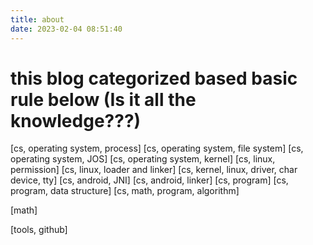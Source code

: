 ```yaml
---
title: about
date: 2023-02-04 08:51:40
---
```

# this blog categorized based basic rule below (Is it all the knowledge???)
[cs, operating system, process]
[cs, operating system, file system]
[cs, operating system, JOS]
[cs, operating system, kernel]
[cs, linux, permission]
[cs, linux, loader and linker]
[cs, kernel, linux, driver, char device, tty]
[cs, android, JNI]
[cs, android, linker]
[cs, program]
[cs, program, data structure]
[cs, math, program, algorithm]

[math]

[tools, github]


